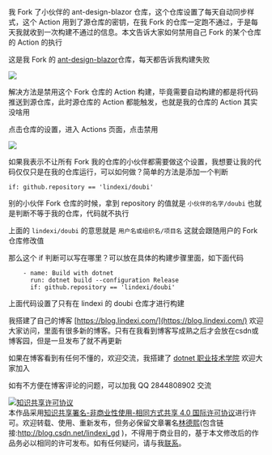 
我 Fork 了小伙伴的 ant-design-blazor 仓库，这个仓库设置了每天自动同步样式，这个 Action 用到了源仓库的密钥，在我 Fork 的仓库一定跑不通过，于是每天我就收到一次构建不通过的信息。本文告诉大家如何禁用自己 Fork 的某个仓库的 Action 的执行

<!--more-->


<!-- 发布 -->

这是我 Fork 的 [ant-design-blazor](https://github.com/lindexi/ant-design-blazor )仓库，每天都告诉我构建失败

<!-- ![](image/GitHub 的 Action 如何禁用/GitHub 的 Action 如何禁用0.png) -->

![](http://image.acmx.xyz/lindexi%2F202052594637993.jpg)

解决方法是禁用这个 Fork 仓库的 Action 构建，毕竟需要自动构建的都是将代码推送到源仓库，此时源仓库的 Action 都能触发，也就是我的仓库的 Action 其实没啥用

点击仓库的设置，进入 Actions 页面，点击禁用

<!-- ![](image/GitHub 的 Action 如何禁用/GitHub 的 Action 如何禁用1.png) -->

![](http://image.acmx.xyz/lindexi%2F2020525949558751.jpg)

如果我表示不让所有 Fork 我的仓库的小伙伴都需要做这个设置，我想要让我的代码仅仅只是在我的仓库运行，可以如何做？简单的方法是添加一个判断

```
if: github.repository == 'lindexi/doubi'
```

别的小伙伴 Fork 仓库的时候，拿到 repository 的值就是 `小伙伴的名字/doubi` 也就是判断不等于我的仓库，代码就不执行

上面的 `lindexi/doubi` 的意思就是 `用户名或组织名/项目名` 这就会跟随用户的 Fork 仓库修改值

那么这个 if 判断可以写在哪里？可以放在具体的构建步骤里面，如下面代码

```
    - name: Build with dotnet
      run: dotnet build --configuration Release
      if: github.repository == 'lindexi/doubi'
```

上面代码设置了只有在 lindexi 的 doubi 仓库才进行构建



我搭建了自己的博客 [https://blog.lindexi.com/](https://blog.lindexi.com/) 欢迎大家访问，里面有很多新的博客。只有在我看到博客写成熟之后才会放在csdn或博客园，但是一旦发布了就不再更新

如果在博客看到有任何不懂的，欢迎交流，我搭建了 [dotnet 职业技术学院](https://t.me/dotnet_campus) 欢迎大家加入

如有不方便在博客评论的问题，可以加我 QQ 2844808902 交流

<a rel="license" href="http://creativecommons.org/licenses/by-nc-sa/4.0/"><img alt="知识共享许可协议" style="border-width:0" src="https://licensebuttons.net/l/by-nc-sa/4.0/88x31.png" /></a><br />本作品采用<a rel="license" href="http://creativecommons.org/licenses/by-nc-sa/4.0/">知识共享署名-非商业性使用-相同方式共享 4.0 国际许可协议</a>进行许可。欢迎转载、使用、重新发布，但务必保留文章署名[林德熙](http://blog.csdn.net/lindexi_gd)(包含链接:http://blog.csdn.net/lindexi_gd )，不得用于商业目的，基于本文修改后的作品务必以相同的许可发布。如有任何疑问，请与我[联系](mailto:lindexi_gd@163.com)。